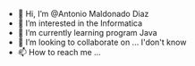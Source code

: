 - 👋 Hi, I’m @Antonio Maldonado Diaz
- 👀 I’m interested in the Informatica
- 🌱 I’m currently learning program Java
- 💞️ I’m looking to collaborate on ... I'don't know
- 📫 How to reach me ...

<!---
AntonioDiaz323/AntonioDiaz323 is a ✨ special ✨ repository because its `README.md` (this file) appears on your GitHub profile.
You can click the Preview link to take a look at your changes.
--->
